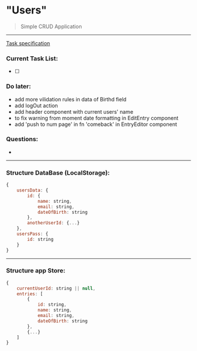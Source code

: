 # "Users"
> Simple CRUD Application
***

[Task specification](./SPECIFICATION.md)

### Current Task List:
- [ ]

### Do later:
- add more vilidation rules in data of Birthd field
- add logOut action
- add header component with current users' name
- to fix warning from moment date formatting in EditEntry component
- add 'push to num page' in fn 'comeback' in EntryEditor component

### Questions:
- 

***

### Structure DataBase (LocalStorage):

```javascript
{
	usersData: {
		id: {
			name: string,
			email: string,
			dateOfBirth: string
		},
		anotherUserId: {...}
	},
	usersPass: {
		id: string
	}
}
```

***

### Structure app Store:

```javascript
{
	currentUserId: string || null,
	entries: [
		{
			id: string,
			name: string,
			email: string,
			dateOfBirth: string
		},
		{...}
	]
}
```